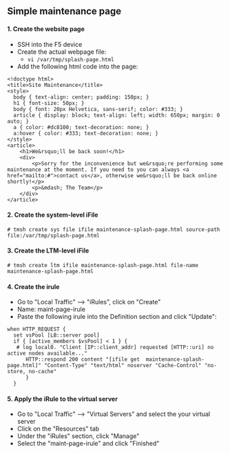 ## Simple maintenance page

#### 1. Create the website page
* SSH into the F5 device
* Create the actual webpage file:
  * `vi /var/tmp/splash-page.html`
* Add the following html code into the page:
```
<!doctype html>
<title>Site Maintenance</title>
<style>
  body { text-align: center; padding: 150px; }
  h1 { font-size: 50px; }
  body { font: 20px Helvetica, sans-serif; color: #333; }
  article { display: block; text-align: left; width: 650px; margin: 0 auto; }
  a { color: #dc8100; text-decoration: none; }
  a:hover { color: #333; text-decoration: none; }
</style>
<article>
    <h1>We&rsquo;ll be back soon!</h1>
    <div>
        <p>Sorry for the inconvenience but we&rsquo;re performing some maintenance at the moment. If you need to you can always <a href="mailto:#">contact us</a>, otherwise we&rsquo;ll be back online shortly!</p>
        <p>&mdash; The Team</p>
    </div>
</article>
```

#### 2. Create the system-level iFile
`# tmsh create sys file ifile maintenance-splash-page.html source-path file:/var/tmp/splash-page.html`

#### 3. Create the LTM-level iFile
`# tmsh create ltm ifile maintenance-splash-page.html file-name maintenance-splash-page.html`

#### 4. Create the irule
* Go to "Local Traffic" --> "iRules", click on "Create"
* Name: maint-page-irule
* Paste the following irule into the Definition section and click "Update":

```
when HTTP_REQUEST {
  set vsPool [LB::server pool]
  if { [active_members $vsPool] < 1 } {
   # log local0. "Client [IP::client_addr] requested [HTTP::uri] no active nodes available..."
      HTTP::respond 200 content "[ifile get  maintenance-splash-page.html]" "Content-Type" "text/html" noserver "Cache-Control" "no-store, no-cache"
      }
  }
```

#### 5. Apply the iRule to the virtual server
* Go to "Local Traffic" --> "Virtual Servers" and select the your virtual server
* Click on the "Resources" tab
* Under the "iRules" section, click "Manage"
* Select the "maint-page-irule" and click "Finished"
